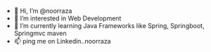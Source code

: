 - 👋 Hi, I’m @noorraza
- 👀 I’m interested in Web Development
- 🌱 I’m currently learning Java Frameworks like Spring, Springboot, Springmvc maven
- 📫 ping me on Linkedin..noorraza

<!---
noorraza/noorraza is a ✨ special ✨ repository because its `README.md` (this file) appears on your GitHub profile.
You can click the Preview link to take a look at your changes.
--->
